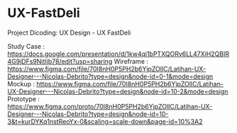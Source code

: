 # UX-FastDeli
Project Dicoding: UX Design - UX FastDeli

Study Case  : https://docs.google.com/presentation/d/1kw4qi1bPTXQORv6LL47XiH2QBIR4G9jDFs9NitIjb78/edit?usp=sharing
Wireframe   : https://www.figma.com/file/70I8nH0P5PH2b6YjpZOlIC/Latihan-UX-Designer---Nicolas-Debrito?type=design&node-id=0-1&mode=design
Mockup      : https://www.figma.com/file/70I8nH0P5PH2b6YjpZOlIC/Latihan-UX-Designer---Nicolas-Debrito?type=design&node-id=10-2&mode=design
Prototype   : https://www.figma.com/proto/70I8nH0P5PH2b6YjpZOlIC/Latihan-UX-Designer---Nicolas-Debrito?type=design&node-id=10-3&t=kurDYKq1nstReoYx-0&scaling=scale-down&page-id=10%3A2
